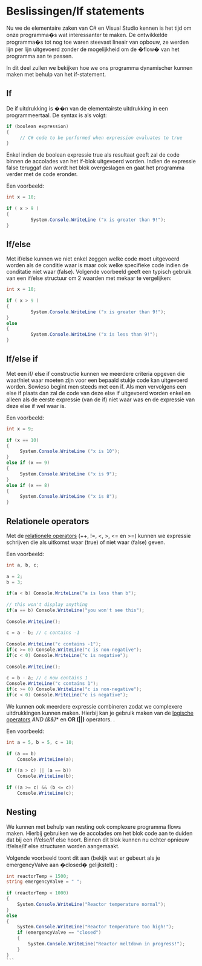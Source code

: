 # Beslissingen/If statements
Nu we de elementaire zaken van C# en Visual Studio kennen is het tijd om onze programma�s wat interessanter te maken. De ontwikkelde programma�s tot nog toe waren steevast lineair van opbouw, ze werden lijn per lijn uitgevoerd zonder de mogelijkheid om de �flow� van het programma aan te passen.

In dit deel  zullen we bekijken hoe we ons programma dynamischer kunnen maken met behulp van het if-statement.

## If
De if uitdrukking is ��n van de elementairste uitdrukking in een programmeertaal. De syntax is als volgt:

```csharp
if (boolean expression) 
{
     // C# code to be performed when expression evaluates to true
}
```
Enkel indien de boolean expressie true als resultaat geeft zal de code binnen de accolades van het if-blok uitgevoerd worden. Indien de expressie false teruggaf dan wordt het blok overgeslagen en gaat het programma verder met de code eronder.

Een voorbeeld:
```csharp
int x = 10;
 
if ( x > 9 )
{
         System.Console.WriteLine ("x is greater than 9!");
}
```


## If/else
Met if/else kunnen we niet enkel zeggen welke code moet uitgevoerd worden als de conditie waar is maar ook welke specifieke code indien de conditatie niet waar (false). Volgende voorbeeld geeft een typisch gebruik van een if/else structuur om 2 waarden met mekaar te vergelijken:

```csharp
int x = 10;
 
if ( x > 9 )
{
         System.Console.WriteLine ("x is greater than 9!");
}
else
{
         System.Console.WriteLine ("x is less than 9!");
}
```
## If/else if
Met een if/ else if constructie kunnen we meerdere criteria opgeven die waar/niet waar moeten zijn voor een bepaald stukje code kan uitgevoerd worden. Sowieso begint men steeds met een if. Als men vervolgens een else if plaats dan zal de code van deze else if uitgevoerd worden enkel en alleen als de eerste expressie (van de if) niet waar was en de expressie van deze else if wel waar is.

Een voorbeeld:

```csharp
int x = 9;
 
if (x == 10)
{
     System.Console.WriteLine ("x is 10");
}
else if (x == 9)
{
     System.Console.WriteLine ("x is 9");
}
else if (x == 8)
{
     System.Console.WriteLine ("x is 8");
}
```

## Relationele operators
Met de [relationele operators](1_logic_and_relationsoperator.md) (++, !=, <, >, <= en >=) kunnen we expressie schrijven die als uitkomst waar (true) of niet waar (false) geven.

Een voorbeeld:
```csharp
int a, b, c;  
 
a = 2;  
b = 3;  
 
if(a < b) Console.WriteLine("a is less than b"); 
 
// this won't display anything  
if(a == b) Console.WriteLine("you won't see this");  
 
Console.WriteLine(); 
 
c = a - b; // c contains -1 
 
Console.WriteLine("c contains -1"); 
if(c >= 0) Console.WriteLine("c is non-negative"); 
if(c < 0) Console.WriteLine("c is negative"); 
 
Console.WriteLine(); 
 
c = b - a; // c now contains 1 
Console.WriteLine("c contains 1"); 
if(c >= 0) Console.WriteLine("c is non-negative"); 
if(c < 0) Console.WriteLine("c is negative"); 
```
We kunnen ook meerdere expressie combineren zodat we complexere uitdrukkingen kunnen maken. Hierbij kan je gebruik maken van de [logische operators](1_logic_and_relationsoperator.md) *AND (&&)** en **OR (||)** operators. .

Een voorbeeld:
```csharp
int a = 5, b = 5, c = 10;
 
if (a == b)
    Console.WriteLine(a);
 
if ((a > c) || (a == b))
    Console.WriteLine(b);
 
if ((a >= c) && (b <= c))
    Console.WriteLine(c);
```

## Nesting
We kunnen met behulp van nesting ook complexere programma flows maken. Hierbij gebruiken we de accolades om het blok code aan te duiden dat bij een if/else/if else hoort. Binnen dit blok kunnen nu echter opnieuw if/else/if else structuren worden aangemaakt.

Volgende voorbeeld toont dit aan (bekijk wat er gebeurt als je emergencyValve aan �closed� gelijkstelt) :

````csharp
int reactorTemp = 1500;
string emergencyValve = " ";
 
if (reactorTemp < 1000)
{
    System.Console.WriteLine("Reactor temperature normal");
}
else
{
    System.Console.WriteLine("Reactor temperature too high!");
    if (emergencyValve == "closed")
    {
        System.Console.WriteLine("Reactor meltdown in progress!");
    }
}
```
